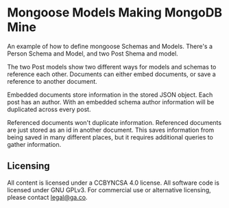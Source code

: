 # Mongoose Models Making MongoDB Mine
An example of how to define mongoose Schemas and Models.
There's a Person Schema and Model, and two Post Shema and model.

The two Post models show two different ways for models and schemas to reference
each other. Documents can either embed documents, or save a reference to another
document.

Embedded documents store information in the stored JSON object. Each post
has an author. With an embedded schema author information will be
duplicated across every post.

Referenced documents won't duplicate information. Referenced documents
are just stored as an id in another document. This saves information
from being saved in many different places, but it requires additional
queries to gather information.

## Licensing
All content is licensed under a CC­BY­NC­SA 4.0 license.
All software code is licensed under GNU GPLv3. For commercial use or alternative licensing, please contact legal@ga.co.

